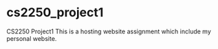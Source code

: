 # cs2250_project1
CS2250 Project1 
This is a hosting website assignment which include my personal website.
